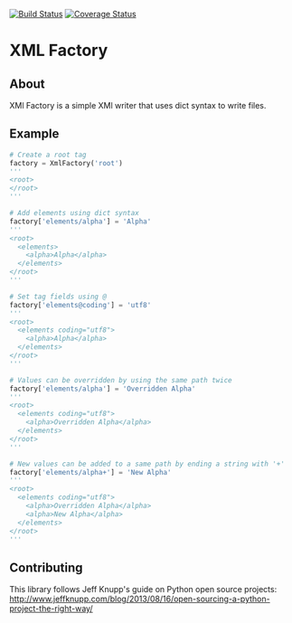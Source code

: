 [![Build Status](https://travis-ci.org/ESSS/xml_factory.svg?branch=master)](https://travis-ci.org/ESSS/xml_factory) [![Coverage Status](https://coveralls.io/repos/ESSS/xml_factory/badge.svg?branch=master)](https://coveralls.io/r/ESSS/xml_factory?branch=master)

XML Factory
===========

About
-----
XMl Factory is a simple XMl writer that uses dict syntax to write files.


Example
------------
```python
# Create a root tag
factory = XmlFactory('root')
'''
<root>
</root>
'''

# Add elements using dict syntax
factory['elements/alpha'] = 'Alpha'
'''
<root>
  <elements>
    <alpha>Alpha</alpha>
  </elements>
</root>
'''

# Set tag fields using @
factory['elements@coding'] = 'utf8'
'''
<root>
  <elements coding="utf8">
    <alpha>Alpha</alpha>
  </elements>
</root>
'''

# Values can be overridden by using the same path twice
factory['elements/alpha'] = 'Overridden Alpha'
'''
<root>
  <elements coding="utf8">
    <alpha>Overridden Alpha</alpha>
  </elements>
</root>
'''

# New values can be added to a same path by ending a string with '+'
factory['elements/alpha+'] = 'New Alpha'
'''
<root>
  <elements coding="utf8">
    <alpha>Overridden Alpha</alpha>
    <alpha>New Alpha</alpha>
  </elements>
</root>
'''
```

Contributing
------------

This library follows Jeff Knupp's guide on Python open source projects:
http://www.jeffknupp.com/blog/2013/08/16/open-sourcing-a-python-project-the-right-way/
